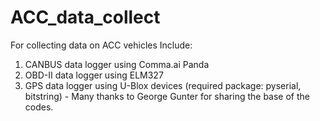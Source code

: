# ACC_data_collect
For collecting data on ACC vehicles
Include:
1. CANBUS data logger using Comma.ai Panda
2. OBD-II data logger using ELM327
3. GPS data logger using U-Blox devices (required package: pyserial, bitstring) - Many thanks to George Gunter for sharing the base of the codes.
